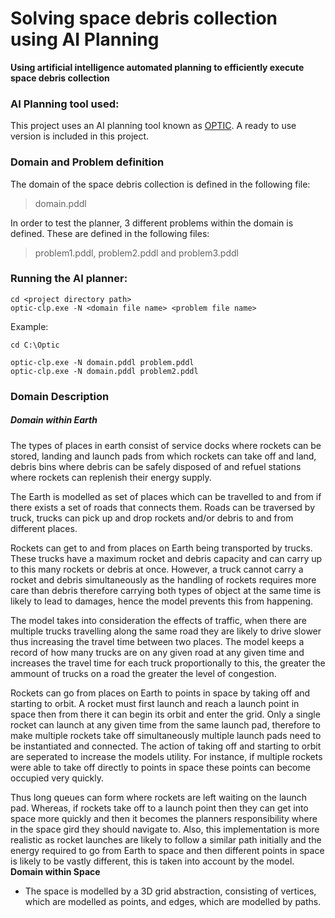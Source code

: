 # Solving space debris collection using AI Planning
**Using artificial intelligence automated planning to efficiently execute space debris collection**


### AI Planning tool used:
This project uses an AI planning tool known as [OPTIC](https://nms.kcl.ac.uk/planning/index.html). A ready to use version is included in this project.

### Domain and Problem definition
The domain of the space debris collection is defined in the following file:
> domain.pddl

In order to test the planner, 3 different problems within the domain is defined. These are defined in the following files:
> problem1.pddl, problem2.pddl and problem3.pddl

### Running the AI planner:
```
cd <project directory path>
optic-clp.exe -N <domain file name> <problem file name>
```
Example:
```
cd C:\Optic

optic-clp.exe -N domain.pddl problem.pddl
optic-clp.exe -N domain.pddl problem2.pddl
```

### Domain Description
##### Domain within Earth

The types of places in earth consist of service docks where rockets can be stored, landing and launch pads from which rockets can take off and land, debris bins where debris can be safely disposed of and refuel stations where rockets can replenish their energy supply.

The Earth is modelled as set of places which can be travelled to and from if there exists a set of roads that connects them. Roads can be traversed by truck, trucks can pick up and drop rockets and/or debris to and from different places.

Rockets can get to and from places on Earth being transported by trucks. These trucks have a maximum rocket and debris capacity and can carry up to this many rockets or debris at once. However, a truck cannot carry a rocket and debris simultaneously as the handling of rockets requires more care than debris therefore carrying both types of object at the same time is likely to lead to damages, hence the model prevents this from happening.

The model takes into consideration the effects of traffic, when there are multiple trucks travelling along the same road they are likely to drive slower thus increasing the travel time between two places. The model keeps a record of how many trucks are on any given road at any given time and increases the travel time for each truck proportionally to this, the greater the ammount of trucks on a road the greater the level of congestion.

Rockets can go from places on Earth to points in space by taking off and starting to orbit. A rocket must first launch and reach a launch point in space then from there it can begin its orbit and enter the grid. Only a single rocket can launch at any given time from the same launch pad, therefore to make multiple rockets take off simultaneously multiple launch pads need to be instantiated and connected. The action of taking off and starting to orbit are seperated to increase the models utility. For instance, if multiple rockets were able to take off directly to points in space these points can become occupied very quickly.

Thus long queues can form where rockets are left waiting on the launch pad. Whereas, if rockets take off to a launch point then they can get into space more quickly and then it becomes the planners responsibility where in the space gird they should navigate to. Also, this implementation is more realistic as rocket launches are likely to follow a similar path initially and the energy required to go from Earth to space and then different points in space is likely to be vastly different, this is taken into account by the model.
**Domain within Space**
* The space is modelled by a 3D grid abstraction, consisting of vertices, which are modelled as points, and edges, which are modelled by paths.

